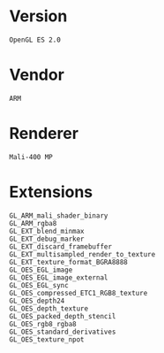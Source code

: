 # Version

    OpenGL ES 2.0

# Vendor

    ARM

# Renderer

    Mali-400 MP

# Extensions

    GL_ARM_mali_shader_binary
    GL_ARM_rgba8
    GL_EXT_blend_minmax
    GL_EXT_debug_marker
    GL_EXT_discard_framebuffer
    GL_EXT_multisampled_render_to_texture
    GL_EXT_texture_format_BGRA8888
    GL_OES_EGL_image
    GL_OES_EGL_image_external
    GL_OES_EGL_sync
    GL_OES_compressed_ETC1_RGB8_texture
    GL_OES_depth24
    GL_OES_depth_texture
    GL_OES_packed_depth_stencil
    GL_OES_rgb8_rgba8
    GL_OES_standard_derivatives
    GL_OES_texture_npot
